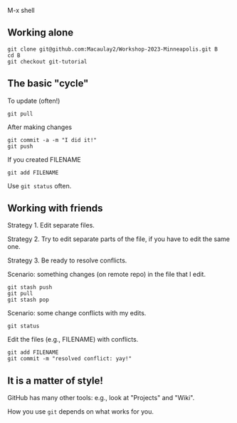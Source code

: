 M-x shell

## Working alone

```
git clone git@github.com:Macaulay2/Workshop-2023-Minneapolis.git B
cd B
git checkout git-tutorial
```

## The basic "cycle"

To update (often!)
```
git pull
```
After making changes
```
git commit -a -m "I did it!"
git push
```

If you created FILENAME
```
git add FILENAME
```
Use `git status` often.

## Working with friends

Strategy 1. Edit separate files.

Strategy 2. Try to edit separate parts of the file, if you have to edit the same one.

Strategy 3. Be ready to resolve conflicts.

Scenario: something changes (on remote repo) in the file that I edit.
```
git stash push
git pull
git stash pop
```
Scenario: some change conflicts with my edits.
```
git status
```
Edit the files (e.g., FILENAME) with conflicts.
```
git add FILENAME
git commit -m "resolved conflict: yay!"
```

## It is a matter of style!

GitHub has many other tools: e.g., look at "Projects" and "Wiki".

How you use `git` depends on what works for you.


